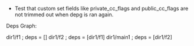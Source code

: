 - Test that custom set fields like private_cc_flags and public_cc_flags are not trimmed out when depg is ran again.


Deps Graph: 

dir1/f1 ; deps = []
dir1/f2 ; deps = [dir1/f1]
dir1/main1 ; deps = [dir1/f2]

